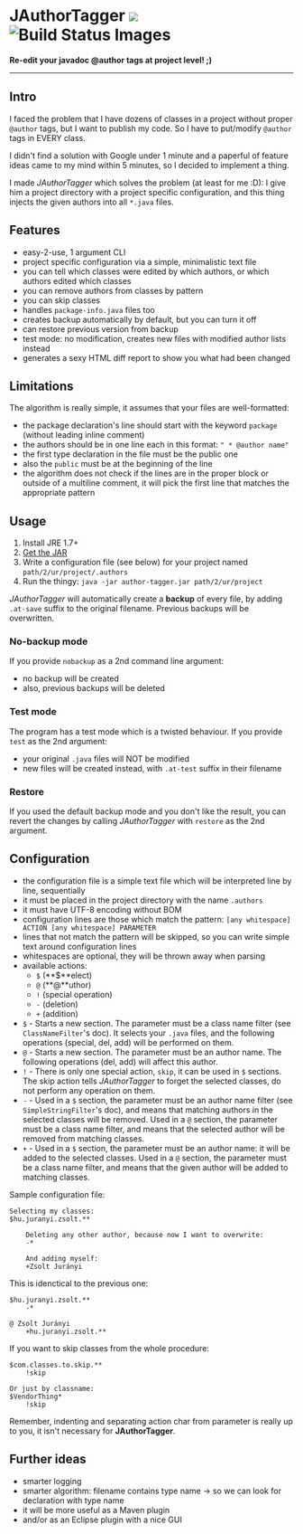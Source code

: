 JAuthorTagger <img src="https://img.shields.io/badge/version-1.1.0-blue.svg"/> <img alt="Build Status Images" src="https://travis-ci.org/juzraai/author-tagger.svg">
=============

**Re-edit your javadoc @author tags at project level! ;)**

---



Intro
-----

I faced the problem that I have dozens of classes in a project without proper `@author` tags, but I want to publish my code. So I have to put/modify `@author` tags in EVERY class.

I didn't find a solution with Google under 1 minute and a paperful of feature ideas came to my mind within 5 minutes, so I decided to implement a thing.

I made *JAuthorTagger* which solves the problem (at least for me :D): I give him a project directory with a project specific configuration, and this thing injects the given authors into all `*.java` files.



Features
--------

* easy-2-use, 1 argument CLI
* project specific configuration via a simple, minimalistic text file
* you can tell which classes were edited by which authors, or which authors edited which classes
* you can remove authors from classes by pattern
* you can skip classes
* handles `package-info.java` files too
* creates backup automatically by default, but you can turn it off
* can restore previous version from backup
* test mode: no modification, creates new files with modified author lists instead
* generates a sexy HTML diff report to show you what had been changed



Limitations
-----------

The algorithm is really simple, it assumes that your files are well-formatted:

* the package declaration's line should start with the keyword `package` (without leading inline comment)
* the authors should be in one line each in this format: `" * @author name" `
* the first type declaration in the file must be the public one
* also the `public` must be at the beginning of the line
* the algorithm does not check if the lines are in the proper block or outside of a multiline comment, it will pick the first line that matches the appropriate pattern



Usage
-----

1. Install JRE 1.7+
2. [Get the JAR](https://github.com/juzraai/author-tagger/releases)
3. Write a configuration file (see below) for your project named `path/2/ur/project/.authors`
4. Run the thingy: `java -jar author-tagger.jar path/2/ur/project`

*JAuthorTagger* will automatically create a **backup** of every file, by adding `.at-save` suffix to the original filename. Previous backups will be overwritten.


### No-backup mode

If you provide `nobackup` as a 2nd command line argument:

* no backup will be created
* also, previous backups will be deleted


### Test mode

The program has a test mode which is a twisted behaviour. If you provide `test` as the 2nd argument:

* your original `.java` files will NOT be modified
* new files will be created instead, with `.at-test` suffix in their filename


### Restore

If you used the default backup mode and you don't like the result, you can revert the changes by calling *JAuthorTagger* with `restore` as the 2nd argument.



Configuration
-------------

* the configuration file is a simple text file which will be interpreted line by line, sequentially
* it must be placed in the project directory with the name `.authors`
* it must have UTF-8 encoding without BOM
* configuration lines are those which match the pattern: `[any whitespace] ACTION [any whitespace] PARAMETER`
* lines that not match the pattern will be skipped, so you can write simple text around configuration lines
* whitespaces are optional, they will be thrown away when parsing
* available actions:
  * `$` (**$**elect)
  * `@` (**@**uthor)
  * `!` (special operation)
  * `-` (deletion)
  * `+` (addition)
* `$` - Starts a new section. The parameter must be a class name filter (see `ClassNameFilter`'s doc). It selects your `.java` files, and the following operations (special, del, add) will be performed on them.
* `@` - Starts a new section. The parameter must be an author name. The following operations (del, add) will affect this author.
* `!` - There is only one special action, `skip`, it can be used in `$` sections. The skip action tells *JAuthorTagger* to forget the selected classes, do not perform any operation on them.
* `-` - Used in a `$` section, the parameter must be an author name filter (see `SimpleStringFilter`'s doc), and means that matching authors in the selected classes will be removed. Used in a `@` section, the parameter must be a class name filter, and means that the selected author will be removed from matching classes.
* `+` - Used in a `$` section, the parameter must be an author name: it will be added to the selected classes. Used in a `@` section, the parameter must be a class name filter, and means that the given author will be added to matching classes.

Sample configuration file:
```
Selecting my classes:
$hu.juranyi.zsolt.**

	Deleting any other author, because now I want to overwrite:
	-*

	And adding myself:
	+Zsolt Jurányi
```

This is idenctical to the previous one:
```
$hu.juranyi.zsolt.**
	-*

@ Zsolt Jurányi
	+hu.juranyi.zsolt.**
```

If you want to skip classes from the whole procedure:
```
$com.classes.to.skip.**
	!skip

Or just by classname:
$VendorThing*
	!skip
```

Remember, indenting and separating action char from parameter is really up to you, it isn't necessary for **JAuthorTagger**.



Further ideas
-------------

* smarter logging
* smarter algorithm: filename contains type name -> so we can look for declaration with type name
* it will be more useful as a Maven plugin
* and/or as an Eclipse plugin with a nice GUI